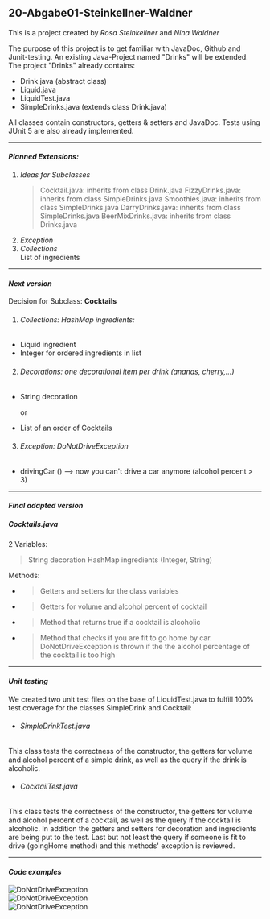 ## 20-Abgabe01-Steinkellner-Waldner

This is a project created by *Rosa Steinkellner* and *Nina Waldner*

The purpose of this project is to get familiar with JavaDoc, Github and Junit-testing.
An existing Java-Project named "Drinks" will be extended.
The project "Drinks" already contains:
- Drink.java (abstract class)
- Liquid.java
- LiquidTest.java
- SimpleDrinks.java (extends class Drink.java)

All classes contain constructors, getters & setters and JavaDoc. 
Tests using JUnit 5 are also already implemented.
******
#### ***Planned Extensions:***

1. *Ideas for Subclasses* 
    >Cocktail.java: inherits from class Drink.java
    FizzyDrinks.java: inherits from class SimpleDrinks.java
    Smoothies.java: inherits from class SimpleDrinks.java
    DarryDrinks.java: inherits from class SimpleDrinks.java
    BeerMixDrinks.java: inherits from class Drinks.java
2. *Exception*
3. *Collections*<br/> List of ingredients
***
#### ***Next version***

Decision for Subclass:  <strong>Cocktails</strong> 


1. ###### Collections: HashMap ingredients:  
- Liquid ingredient
- Integer for ordered ingredients in list

2. ###### Decorations: one decorational item per drink (ananas, cherry,...)
- String decoration

    or   
- List of an order of Cocktails

3. ###### Exception: DoNotDriveException
- drivingCar () --> now you can't drive a car anymore (alcohol percent > 3)


***
#### ***Final adapted version***

##### Cocktails.java

2 Variables: 
> String decoration
HashMap ingredients (Integer, String)

Methods: 
- > Getters and setters for the class variables
- > Getters for volume and alcohol percent of cocktail
- > Method that returns true if a cocktail is alcoholic
- > Method that checks if you are fit to go home by car.
DoNotDriveException is thrown if the the alcohol percentage of the cocktail is too high


***
#### ***Unit testing***

We created two unit test files on the base of LiquidTest.java to fulfill 100% test coverage for the classes SimpleDrink and Cocktail: 
- ###### SimpleDrinkTest.java
This class tests the correctness of the constructor, the getters for volume and alcohol percent of a simple drink, as well as the query if the drink is alcoholic.

- ###### CocktailTest.java
This class tests the correctness of the constructor, the getters for volume and alcohol percent of a cocktail, as well as the query if the cocktail is alcoholic. 
In addition the getters and setters for decoration and ingredients are being put to the test. Last but not least the query if someone is fit to drive (goingHome method) and this methods' exception is reviewed. 

***
#### ***Code examples***
![**DoNotDriveException**](exception.jpg)  
![**DoNotDriveException**](exceptiontest.jpg)  
![**DoNotDriveException**](testsetup.jpg)  